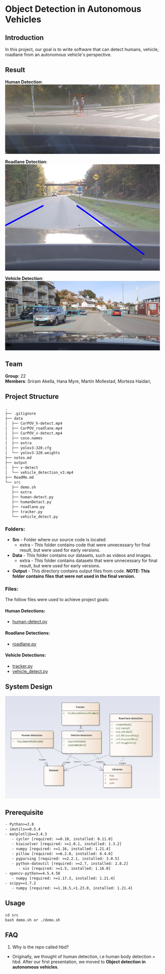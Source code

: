 # Object Detection in Autonomous Vehicles

## Introduction

In this project, our goal is to write software that can detect humans, vehicle, roadlane from an autonomous vehicle's perspective.

## Result

**Human Detection**:  
![Human Detection](output/human-detect.png)

**Roadlane Detection**:  
![Roadlane Detection](output/Road-lane-detect.png)

**Vehicle Detection**:  
![Vehicle Detection](output/vehicle-detect.png)


## Team

**Group**: 22  
**Members**: Sriram Akella, Hana Myre, Martin Mollestad, Morteza Haidari,

## Project Structure

```
.
├── .gitignore
├── data
│  ├── CarPOV_h-detect.mp4
│  ├── CarPOV_roadlane.mp4
│  ├── CarPOV_v-detect.mp4
│  ├── coco.names
│  ├── extra
│  ├── yolov3-320.cfg
│  └── yolov3-320.weights
├── notes.md
├── output
│  ├── v-detect
│  └── vehicle_detection_v3.mp4
├── ReadMe.md
└── src
   ├── demo.sh
   ├── extra
   ├── human-detect.py
   ├── humanDetact.py
   ├── roadlane.py
   ├── tracker.py
   └── vehicle_detect.py
```

### Folders:

- **Src** - Folder where our source code is located
  - extra - This folder contains code that were unnecessary for final result, but were used for early versions.
- **Data** - This folder contains our datasets, such as videos and images.
  - extra - This folder contains datasets that were unnecessary for final result, but were used for early versions.
- **Output** - This directory contains output files from code. **NOTE: This folder contains files that were not used in the final version.**

### Files:

The follow files were used to achieve project goals:

#### **Human Detections:**  
   - [human-detect.py](src/human-detect.py)

#### **Roadlane Detections:**   
  -  [roadlane.py](src/roadlane.py)

#### **Vehicle Detections:**  
  - [tracker.py](src/tracker.py)
  - [vehicle_detect.py](src/vehicle_detect.py)

## System Design

![](output/system_design.png)

## Prerequisite

```
- Python>=3.8
- imutils==0.5.4
- matplotlib==3.4.3
   - cycler [required: >=0.10, installed: 0.11.0]
   - kiwisolver [required: >=1.0.1, installed: 1.3.2]
   - numpy [required: >=1.16, installed: 1.21.4]
   - pillow [required: >=6.2.0, installed: 8.4.0]
   - pyparsing [required: >=2.2.1, installed: 3.0.5]
   - python-dateutil [required: >=2.7, installed: 2.8.2]
      - six [required: >=1.5, installed: 1.16.0]
- opencv-python==4.5.4.58
   - numpy [required: >=1.17.3, installed: 1.21.4]
- scipy==1.7.2
   - numpy [required: >=1.16.5,<1.23.0, installed: 1.21.4]
```

## Usage

```{bash}
cd src
bash demo.sh or ./demo.sh
```


## FAQ

1. Why is the repo called hbd?

- Originally, we thought of human detection, i.e human body detection = hbd. After our first presentation, we moved to **Object detection in autonomous vehicles**.
